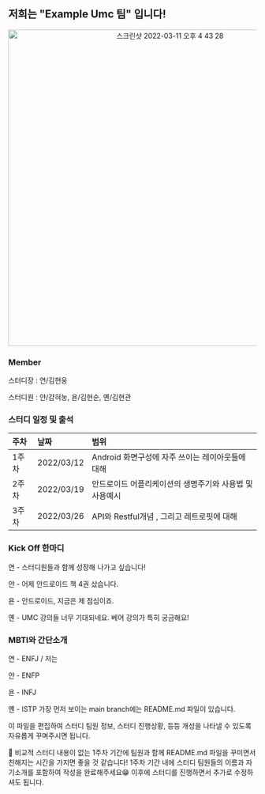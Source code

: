 ## 저희는 "Example Umc 팀" 입니다!
<p align="center"><img width="640" alt="스크린샷 2022-03-11 오후 4 43 28" src="https://user-images.githubusercontent.com/79785454/157824354-bda920ca-1116-4a91-a552-922e4fea1083.png"></p>

### Member
스터디장 : 연/김현웅 

스터디원 : 얀/걈혀눙, 욘/김현순, 옌/김현관

### 스터디 일정 및 출석

|주차|날짜|범위|
|:---|:---|:---|
|1주차|2022/03/12|Android 화면구성에 자주 쓰이는 레이아웃들에 대해|
|2주차|2022/03/19|안드로이드 어플리케이션의 생명주기와 사용법 및 사용예시|
|3주차|2022/03/26|API와 Restful개념 , 그리고 레트로핏에 대해|

### Kick Off 한마디
연 - 스터디원들과 함께 성장해 나가고 싶습니다!

얀 - 어제 안드로이드 책 4권 샀습니다.

욘 - 안드로이드, 지금은 제 점심이죠.

옌 - UMC 강의들 너무 기대되네요. 베어 강의가 특히 궁금해요!

### MBTI와 간단소개
연 - ENFJ / 저는 

얀 - ENFP

욘 - INFJ

옌 - ISTP
가장 먼저 보이는 main branch에는 README.md 파일이 있습니다.

이 파일을 편집하여 스터디 팀원 정보, 스터디 진행상황, 등등 개성을 나타낼 수 있도록 자유롭게 꾸며주시면 됩니다.

<aside>
📝 비교적 스터디 내용이 없는 1주차 기간에 팀원과 함께 README.md 파일을 꾸미면서 친해지는 시간을 가지면 좋을 것 같습니다!
1주차 기간 내에 스터디 팀원들의 이름과 자기소개를 포함하여 작성을 완료해주세요😁
이후에 스터디를 진행하면서 추가로 수정하셔도 됩니다.

</aside>
